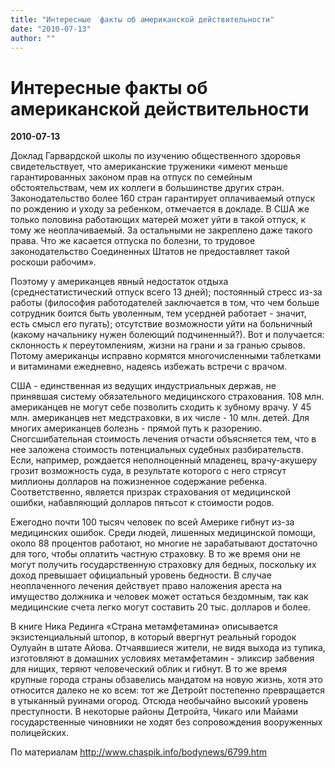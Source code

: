 ```yaml
---
title: "Интересные  факты об американской действительности"
date: "2010-07-13"
author: ""
---
```


# Интересные  факты об американской действительности

**2010-07-13** 

Доклад Гарвардской школы по изучению общественного здоровья свидетельствует, что американские труженики «имеют меньше гарантированных законом прав на отпуск по семейным обстоятельствам, чем их коллеги в большинстве других стран. Законодательство более 160 стран гарантирует оплачиваемый отпуск по рождению и уходу за ребенком, отмечается в докладе. В США же только половина работающих матерей может уйти в такой отпуск, к тому же неоплачиваемый. За остальными не закреплено даже такого права. Что же касается отпуска по болезни, то трудовое законодательство Соединенных Штатов не предоставляет такой роскоши рабочим».

Поэтому у американцев явный недостаток отдыха (среднестатистический отпуск всего 13 дней); постоянный стресс из-за работы (философия работодателей заключается в том, что чем больше сотрудник боится быть уволенным, тем усердней работает - значит, есть смысл его пугать); отсутствие возможности уйти на больничный (какому начальнику нужен болеющий подчиненный?). Вот и получается: склонность к переутомлениям, жизни на грани и за гранью срывов. Потому американцы исправно кормятся многочисленными таблетками и витаминами ежедневно, надеясь избежать встречи с врачом.

США - единственная из ведущих индустриальных держав, не принявшая систему обязательного медицинского страхования. 108 млн. американцев не могут себе позволить сходить к зубному врачу. У 45 млн. американцев нет медстраховки, в их числе - 10 млн. детей. Для многих американцев болезнь - прямой путь к разорению. Сногсшибательная стоимость лечения отчасти объясняется тем, что в нее заложена стоимость потенциальных судебных разбирательств. Если, например, рождается неполноценный младенец, врачу-акушеру грозит возможность суда, в результате которого с него стрясут миллионы долларов на пожизненное содержание ребенка. Соответственно, является призрак страхования от медицинской ошибки, набавляющий долларов пятьсот к стоимости родов.

Ежегодно почти 100 тысяч человек по всей Америке гибнут из-за медицинских ошибок. Среди людей, лишенных медицинской помощи, около 88 процентов работают, но многие не зарабатывают достаточно для того, чтобы оплатить частную страховку. В то же время они не могут получить государственную страховку для бедных, поскольку их доход превышает официальный уровень бедности. В случае неоплаченного лечения действует право наложения ареста на имущество должника и человек может остаться бездомным, так как медицинские счета легко могут составить 20 тыс. долларов и более.

В книге Ника Рединга «Страна метамфетамина» описывается экзистенциальный штопор, в который ввергнут реальный городок Оулуайн в штате Айова. Отчаявшиеся жители, не видя выхода из тупика, изготовляют в домашних условиях метамфетамин - эликсир забвения для нищих, теряют человеческий облик и гибнут. В то же время крупные города страны обзавелись мандатом на новую жизнь, хотя это относится далеко не ко всем: тот же Детройт постепенно превращается в утыканный руинами огород. Отсюда необычайно высокий уровень преступности. В некоторые районы Детройта, Чикаго или Майами государственные чиновники не ходят без сопровождения вооруженных полицейских.

По материалам http://www.chaspik.info/bodynews/6799.htm
